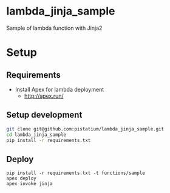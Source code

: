 # lambda_jinja_sample
Sample of lambda function with Jinja2

# Setup

## Requirements

 * Install Apex for lambda deployment
   * http://apex.run/

## Setup development

```bash
git clone git@github.com:pistatium/lambda_jinja_sample.git
cd lambda_jinja_sample
pip install -r requirements.txt
```

## Deploy
```
pip install -r requirements.txt -t functions/sample
apex deploy
apex invoke jinja
```

